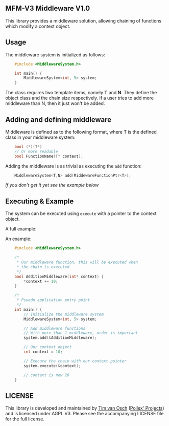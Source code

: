 MFM-V3 Middleware V1.0
---
This library provides a middleware solution, allowing chaining of functions which
modify a context object.

## Usage
The middleware system is initialized as follows:
```cpp
    #include <MiddlewareSystem.h>

    int main() {
        MiddlewareSystem<int, 5> system;
    }
```

The class requires two template items, namely **T** and **N**. They define the object class and the chain size respectively. If a user tries to add more middleware than N, then it just won't be added.

## Adding and defining middleware
Middleware is defined as to the following format, where T is the defined class in your middleware system:
```cpp
    bool (*)(T*)
    // Or more readable
    bool FunctionName(T* context);
```

Adding the middleware is as trivial as executing the `add` function:
```cpp
    MiddlewareSystem<T,N> add(MiddewareFunctionPtr<T>);
```

*If you don't get it yet see the example below*

## Executing & Example
The system can be executed using `execute` with a pointer to the context object.

A full example:

An example:
```cpp
    #include <MiddlewareSystem.h>

    /*
     * Our middleware function, this will be executed when
     * the chain is executed
     */
    bool AdditionMiddleware(int* context) {
        *context += 10;
    }

    /*
     * Psuedo application entry point
     */
    int main() {
        // Initialize the middleware system
        MiddlewareSystem<int, 5> system;

        // Add middleware functions
        // With more than 1 middleware, order is important
        system.add(&AdditionMiddleware);

        // Our context object
        int context = 10;

        // Execute the chain with our context pointer
        system.execute(&context);

        // context is now 20
    }
```

## LICENSE
This library is developed and maintained by [Tim van Osch](https://github.com/timvosch) ([Pollex' Projects](https://github.com/pollexprojects)) and is licensed under AGPL V3. Please see the accompanying LICENSE file for the full license.
